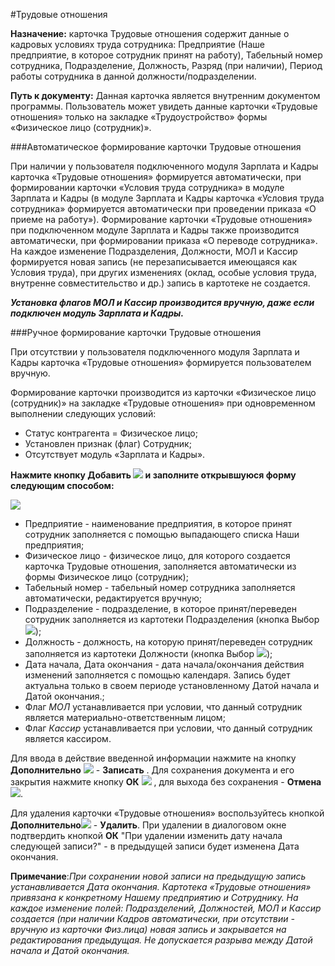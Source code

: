 ﻿#Трудовые отношения 

**Назначение:** карточка Трудовые отношения содержит данные о кадровых условиях труда сотрудника: Предприятие (Наше предприятие, в которое сотрудник принят на работу), Табельный номер сотрудника, Подразделение, Должность, Разряд (при наличии), Период работы сотрудника в данной должности/подразделении. 

**Путь к документу:** Данная карточка является внутренним документом программы. Пользователь может увидеть данные карточки «Трудовые отношения» только на закладке «Трудоустройство» формы «Физическое лицо (сотрудник)».

###Автоматическое формирование карточки Трудовые отношения

При наличии у пользователя подключенного модуля Зарплата и Кадры карточка «Трудовые отношения» формируется автоматически, при формировании карточки «Условия труда сотрудника» в модуле Зарплата и Кадры (в модуле Зарплата и Кадры карточка «Условия труда сотрудника» формируется автоматически при проведении приказа «О приеме на работу»). Формирование карточки «Трудовые отношения» при подключенном модуле Зарплата и Кадры также производится автоматически, при формировании приказа «О переводе сотрудника». На каждое изменение Подразделения, Должности, МОЛ и Кассир формируется новая запись (не перезаписывается имеющаяся как Условия труда), при других изменениях (оклад, особые условия труда, внутренне совместительство и др.) запись в картотеке не создается.

***Установка флагов МОЛ и Кассир производится вручную, даже если подключен модуль Зарплата и Кадры.***

###Ручное формирование карточки Трудовые отношения

При отсутствии у пользователя подключенного модуля Зарплата и Кадры карточка «Трудовые отношения» формируется пользователем вручную.

Формирование карточки производится из карточки «Физическое лицо (сотрудник)» на закладке «Трудовые отношения» при одновременном выполнении следующих условий: 
- Статус контрагента = Физическое лицо;
- Установлен признак (флаг) Сотрудник;
- Отсутствует модуль «Зарплата и Кадры».


**Нажмите кнопку Добавить  ![](topic:НСИ.AddFiles.Btn_Add.png) и заполните открывшуюся форму следующим способом:**

![](topic:.НСИ.AddFiles.Screenshot_11707.jpg)

* Предприятие - наименование предприятия, в которое принят сотрудник заполняется с помощью выпадающего списка Наши предприятия;
* Физическое лицо - физическое лицо, для которого создается карточка Трудовые отношения, заполняется автоматически из формы Физическое лицо (сотрудник);
* Табельный номер - табельный номер сотрудника заполняется автоматически, редактируется вручную;
* Подразделение - подразделение, в которое принят/переведен сотрудник заполняется из картотеки Подразделения (кнопка Выбор ![](topic:Com.AddFiles.Buttons.Btn_select.png));
* Должность - должность, на которую принят/переведен сотрудник заполняется из картотеки Должности (кнопка Выбор ![](topic:Com.AddFiles.Buttons.Btn_select.png));
* Дата начала, Дата окончания  - дата начала/окончания действия изменений заполняется с помощью календаря. Запись будет актуальна только в своем периоде установленному Датой начала и Датой окончания.;
* Флаг *МОЛ* устанавливается при условии, что данный сотрудник является материально-ответственным лицом;
* Флаг *Кассир* устанавливается при условии, что данный сотрудник является кассиром.


Для ввода в действие введенной информации нажмите на кнопку **Дополнительно** ![](topic:.НСИ.AddFiles.Btn_OK.png) - **Записать** .
Для сохранения документа и его закрытия нажмите кнопку **ОК**  ![](topic:.НСИ.AddFiles.Btn_Post.png) , для выхода без сохранения  -  **Отмена**![](topic:.НСИ.AddFiles.BtnCloseCancel.png).


Для удаления карточки «Трудовые отношения» воспользуйтесь кнопкой **Дополнительно**![](topic:Com.AddFiles.Buttons.Btn_SystemMenu.png) - **Удалить**. При удалении в диалоговом окне подтвердить кнопкой **ОК** "При удалении изменить дату начала следующей записи?" - в предыдущей записи будет изменена Дата окончания. 



**Примечание**:*При сохранении новой записи на предыдущую запись устанавливается Дата окончания.*
*Картотека «Трудовые отношения» привязана к конкретному Нашему предприятию и Сотруднику. На каждое изменение полей: Подразделений, Должностей, МОЛ и Кассир создается (при наличии Кадров автоматически, при отсутствии - вручную из карточки Физ.лица) новая запись и закрывается на редактирования предыдущая. Не допускается разрыва между Датой начала и Датой окончания.*
